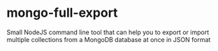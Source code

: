 # mongo-full-export
Small NodeJS command line tool that can help you to export or import multiple collections from a MongoDB database at once in JSON format
